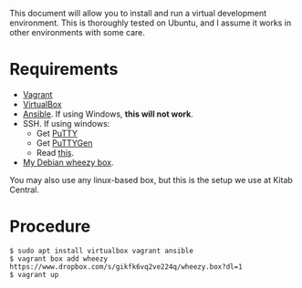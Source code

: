 This document will allow you to install and run a virtual development environment.
This is thoroughly tested on Ubuntu, and I assume it works in other environments
with some care.

# Requirements

* [Vagrant](http://vagrantup.com)
* [VirtualBox](http://virtualbox.org)
* [Ansible](http://releases.ansible.com/ansible/). If using Windows, **this will not work**.
* SSH. If using windows:
  * Get [PuTTY](http://www.chiark.greenend.org.uk/~sgtatham/putty/download.html)
  * Get [PuTTYGen](http://the.earth.li/~sgtatham/putty/0.63/htmldoc/Chapter8.html#puttygen-conversions)
  * Read [this](http://stackoverflow.com/questions/9885108/ssh-to-vagrant-box-in-windows).
* [My Debian wheezy box](https://www.dropbox.com/s/gikfk6vq2ve224q/wheezy.box?dl=1).

You may also use any linux-based box, but this is the setup we use at Kitab Central.

# Procedure
```
$ sudo apt install virtualbox vagrant ansible
$ vagrant box add wheezy https://www.dropbox.com/s/gikfk6vq2ve224q/wheezy.box?dl=1
$ vagrant up
```

